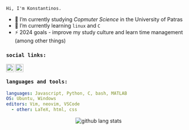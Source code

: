 [linkedin]: https://www.linkedin.com/in/konstantinos-kaminaris/
[gmail]: mailto:kaminariskonstantinos@gmail.com

<!--
**KaminarisKonstantinos/KaminarisKonstantinos** is a ✨ _special_ ✨ repository because its `README.md` (this file) appears on your GitHub profile.

Here are some ideas to get you started:

- 🔭 I’m currently working on ...
- 🌱 I’m currently learning ...
- 👯 I’m looking to collaborate on ...
- 🤔 I’m looking for help with ...
- 💬 Ask me about ...
- 📫 How to reach me: ...
- 😄 Pronouns: ...
- ⚡ Fun fact: ...
-->

`Hi, I'm Konstantinos.`

- 🔭 I’m currently studying *Copmuter Science* in the University of Patras
- 🌱 I’m currently learning `linux` and `C`
- ⚡ 2024 goals - improve my study culture and learn time management (among other things)
<!--- - 🗒️ here is [my resume]() --->

### `social links:`
[<img align="left" alt="linkedin" width="22px" src="https://www.iconfinder.com/icons/4202085/download/png/64" />][linkedin]
[<img align="left" alt="email" width="22px" src="https://www.iconfinder.com/icons/4202011/download/svg/4096" />][gmail]
<br>

### `languages and tools:`

```yaml
languages: Javascript, Python, C, bash, MATLAB
OS: Ubuntu, Windows
editors: Vim, neovim, VSCode
  - other: LaTeX, html, css
```

<!--- <p align="center">
  <img alt="github stats" src="https://github-readme-stats.vercel.app/api?username=kaminariskonstantinos&show_icons=true&include_all_commits=true&hide_border=true&theme=dracula" />
</p> --->

<p align="center">
          <img alt="github lang stats" src="https://github-readme-stats.vercel.app/api/top-langs/?username=kaminariskonstantinos&layout=compact&theme=dracula&hide_border=true"/>
</p>
